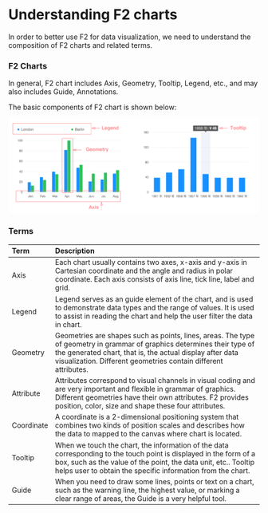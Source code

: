 # Understanding F2 charts

In order to better use F2 for data visualization, we need to understand the composition of F2 charts and related terms.

### F2 Charts

In general, F2 chart includes Axis, Geometry, Tooltip, Legend, etc., and may also includes Guide, Annotations.

The basic components of F2 chart is shown below:

![](.gitbook/assets/image%20%283%29.png)

### Terms

| Term | Description |
| :--- | :--- |
| Axis | Each chart usually contains two axes, x-axis and y-axis in Cartesian coordinate and the angle and radius in polar coordinate. Each axis consists of axis line, tick line,  label and grid. |
| Legend | Legend serves as an guide element of the chart, and is used to demonstrate data types and the range of values. It is used to assist in reading the chart and help the user filter the data in chart. |
| Geometry | Geometries are shapes such as points, lines, areas. The type of geometry in grammar of graphics determines their type of the generated chart, that is, the actual display after data visualization. Different geometries contain different attributes. |
| Attribute | Attributes correspond to visual channels in visual coding and are very important and flexible in grammar of graphics. Different geometries have their own attributes. F2 provides position, color, size and shape these four attributes. |
| Coordinate | A coordinate is a 2-dimensional positioning system that combines two kinds of position scales and describes how the data to mapped to the canvas where chart is located. |
| Tooltip | When we touch the chart, the information of the data corresponding to the touch point is displayed in the form of a box, such as the value of the point, the data unit, etc.. Tooltip helps user to obtain the specific information from the chart. |
| Guide | When you need to draw some lines,  points or text on a chart, such as the warning line, the highest value, or marking a clear range of areas, the Guide is a very helpful tool. |

